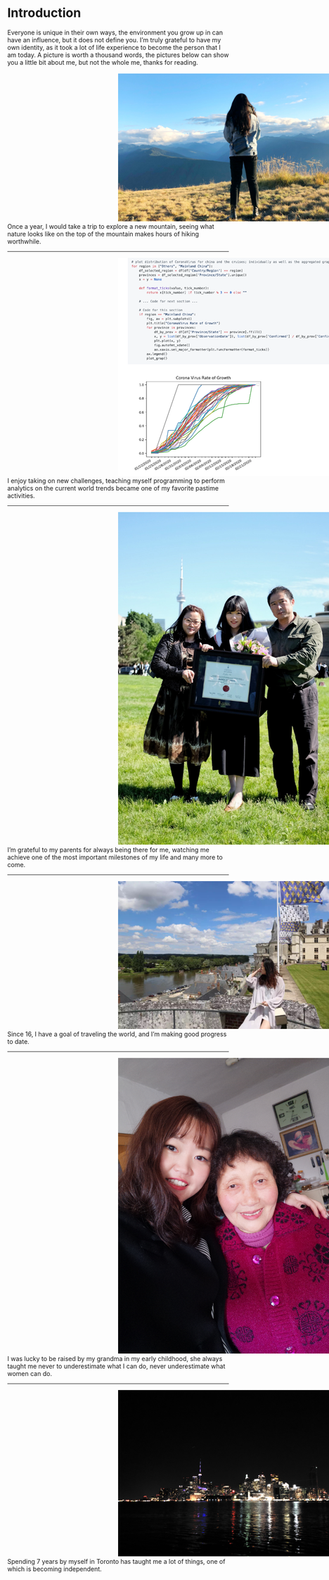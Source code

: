 # Introduction
Everyone is unique in their own ways, the environment you grow up in can have an influence, but it does not define you. I’m truly grateful to have my own identity, as it took a lot of life experience to become the person that I am today. A picture is worth a thousand words, the pictures below can show you a little bit about me, but not the whole me, thanks for reading.
<br>
<br>
![](imgs/1.JPG)
Once a year, I would take a trip to explore a new mountain, seeing what nature looks like on the top of the mountain makes hours of hiking worthwhile.

---
![](imgs/2.png)
I enjoy taking on new challenges, teaching myself programming to perform analytics on the current world trends became one of my favorite pastime activities.

---
![](imgs/3.jpg)
I’m grateful to my parents for always being there for me, watching me achieve one of the most important milestones of my life and many more to come.

---
![](imgs/4.JPG)
Since 16, I have a goal of traveling the world, and I’m making good progress to date.

---
![](imgs/5.JPG)
I was lucky to be raised by my grandma in my early childhood, she always taught me never to underestimate what I can do, never underestimate what women can do.

---
![](imgs/6.JPG)
Spending 7 years by myself in Toronto has taught me a lot of things, one of which is becoming independent.

<script>
document.querySelector(".container-lg").removeChild(document.querySelector(".container-lg").children[0])
</script>
<style>
*{position:relative}
img{
    max-height:1000px;
	left:50%;
	position: relative;


}
</style>
<!--stackedit_data:
eyJoaXN0b3J5IjpbLTE0MjM3ODAxMDgsMzEzODU4NjQ0LC04ND
U2MTEwNDIsLTIyNzc2MTk2MSwtNTUyODE5ODM3LDEzOTQyMTcx
MjEsNDk4OTkxMzE1LC04NTg0NDk4MTYsLTcyMjkwNjI5OSwtNT
MwNDgxODAyLDE4OTg3MTU5MCwtMjA0NjM2MDQ4NSw5ODE0NjEz
NDgsLTE5NDY3MTc1NDUsLTEyOTQxNjU3OTVdfQ==
-->